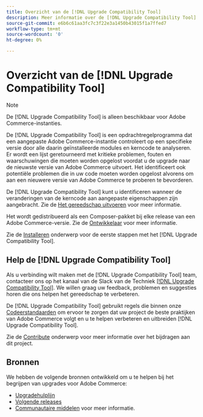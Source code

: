 ```yaml
---
title: Overzicht van de [!DNL Upgrade Compatibility Tool]
description: Meer informatie over de [!DNL Upgrade Compatibility Tool] en hoe u hiermee kunt helpen bij uw Adobe Commerce-project.
source-git-commit: e6b6c61aa3fc7c3f22e3a1450b43015f1a7ffed7
workflow-type: tm+mt
source-wordcount: '0'
ht-degree: 0%

---
```



# Overzicht van de [!DNL Upgrade Compatibility Tool]

>[!NOTE]
>
>De [!DNL Upgrade Compatibility Tool] is alleen beschikbaar voor Adobe Commerce-instanties.

De [!DNL Upgrade Compatibility Tool] is een opdrachtregelprogramma dat een aangepaste Adobe Commerce-instantie controleert op een specifieke versie door alle daarin geïnstalleerde modules en kerncode te analyseren. Er wordt een lijst geretourneerd met kritieke problemen, fouten en waarschuwingen die moeten worden opgelost voordat u de upgrade naar de nieuwste versie van Adobe Commerce uitvoert. Het identificeert ook potentiële problemen die in uw code moeten worden opgelost alvorens om aan een nieuwere versie van Adobe Commerce te proberen te bevorderen.

De [!DNL Upgrade Compatibility Tool] kunt u identificeren wanneer de veranderingen van de kerncode aan aangepaste eigenschappen zijn aangebracht. Zie de [Het gereedschap uitvoeren](../upgrade-compatibility-tool/run.md) voor meer informatie.

Het wordt gedistribueerd als een Composer-pakket bij elke release van een Adobe Commerce-versie. Zie de [Ontwikkelaar](../upgrade-compatibility-tool/developer.md) voor meer informatie.

Zie de [Installeren](../upgrade-compatibility-tool/install.md) onderwerp voor de eerste stappen met het [!DNL Upgrade Compatibility Tool].

## Help de [!DNL Upgrade Compatibility Tool]

Als u verbinding wilt maken met de [!DNL Upgrade Compatibility Tool] team, contacteer ons op het kanaal van de Slack van de Techniek [[!DNL Upgrade Compatibility Tool]](https://magentocommeng.slack.com/archives/C019Y143U9F). We willen graag uw feedback, problemen en suggesties horen die ons helpen het gereedschap te verbeteren.

De [!DNL Upgrade Compatibility Tool] gebruikt regels die binnen onze [Codeerstandaarden](https://devdocs.magento.com/guides/v2.4/coding-standards/bk-coding-standards.html) om ervoor te zorgen dat uw project de beste praktijken van Adobe Commerce volgt en u te helpen verbeteren en uitbreiden [!DNL Upgrade Compatibility Tool].

Zie de [Contribute](https://devdocs.magento.com/guides/v2.4/coding-standards/contributing.html)  onderwerp voor meer informatie over het bijdragen aan dit project.

## Bronnen

We hebben de volgende bronnen ontwikkeld om u te helpen bij het begrijpen van upgrades voor Adobe Commerce:

- [Upgradehulplijn](https://experienceleague.adobe.com/docs/commerce-operations/upgrade-guide/overview.html)
- [Volgende releases](https://devdocs.magento.com/release/)
- [Communautaire middelen](https://devdocs.magento.com/community/resources/resources.html) voor meer informatie.
